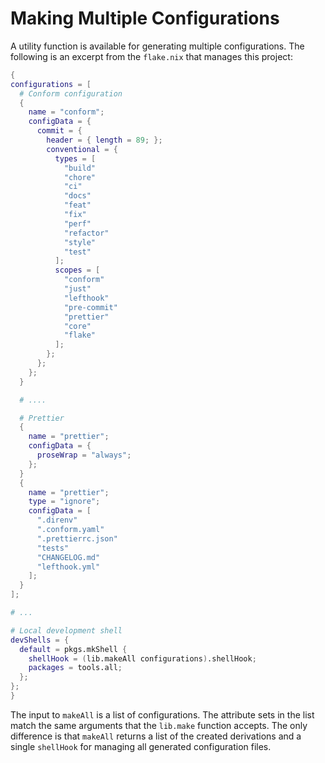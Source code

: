 # Making Multiple Configurations

A utility function is available for generating multiple configurations. The
following is an excerpt from the `flake.nix` that manages this project:

```nix
{
configurations = [
  # Conform configuration
  {
    name = "conform";
    configData = {
      commit = {
        header = { length = 89; };
        conventional = {
          types = [
            "build"
            "chore"
            "ci"
            "docs"
            "feat"
            "fix"
            "perf"
            "refactor"
            "style"
            "test"
          ];
          scopes = [
            "conform"
            "just"
            "lefthook"
            "pre-commit"
            "prettier"
            "core"
            "flake"
          ];
        };
      };
    };
  }

  # ....

  # Prettier
  {
    name = "prettier";
    configData = {
      proseWrap = "always";
    };
  }
  {
    name = "prettier";
    type = "ignore";
    configData = [
      ".direnv"
      ".conform.yaml"
      ".prettierrc.json"
      "tests"
      "CHANGELOG.md"
      "lefthook.yml"
    ];
  }
];

# ...

# Local development shell
devShells = {
  default = pkgs.mkShell {
    shellHook = (lib.makeAll configurations).shellHook;
    packages = tools.all;
  };
};
}
```

The input to `makeAll` is a list of configurations. The attribute sets in the
list match the same arguments that the `lib.make` function accepts. The only
difference is that `makeAll` returns a list of the created derivations and a
single `shellHook` for managing all generated configuration files.
